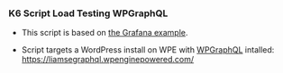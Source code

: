 ### K6 Script Load Testing WPGraphQL

- This script is based on [the Grafana example](https://github.com/grafana/k6/blob/master/examples/graphql.js).

- Script targets a WordPress install on WPE with [WPGraphQL](https://github.com/wp-graphql/wp-graphql) intalled: https://liamsegraphql.wpenginepowered.com/ 
